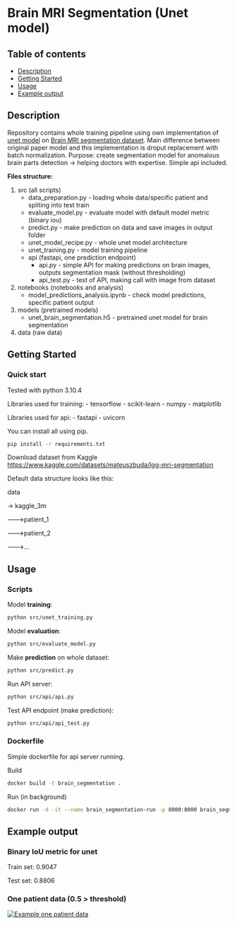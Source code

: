 # Brain MRI Segmentation (Unet model)

## Table of contents

* [Description](#description)
* [Getting Started](#getting-started)
* [Usage](#usage)
* [Example output](#example-output)

## Description

Repository contains whole training pipeline using own implementation of [unet model](https://arxiv.org/abs/1505.04597) on [Brain MRI segmentation dataset](https://www.kaggle.com/datasets/mateuszbuda/lgg-mri-segmentation).
Main difference between original paper model and this implementation is droput replacement with batch normalization.
Purpose: create segmentation model for anomalous brain parts detection -> helping doctors with expertise.
Simple api included.

**Files structure:**

1. src (all scripts)
    * data_preparation.py - loading whole data/specific patient and spliting into test train
    * evaluate_model.py - evaluate model with default model metric (binary iou)
    * predict.py - make prediction on data and save images in output folder
    * unet_model_recipe.py - whole unet model architecture
    * unet_training.py - model training pipeline
    * api (fastapi, one prediction endpoint)
        * api.py - simple API for making predictions on brain images, outputs segmentation mask (without thresholding)
        * api_test.py - test of API, making call with image from dataset
2. notebooks (notebooks and analysis)
    * model_predictions_analysis.ipynb - check model predictions, specific patient output
3. models (pretrained models)
    * unet_brain_segmentation.h5 - pretrained unet model for brain segmentation
4. data (raw data)

## Getting Started

### Quick start

Tested with python 3.10.4

Libraries used for training:
    - tensorflow
    - scikit-learn
    - numpy
    - matplotlib

Libraries used for api:
    - fastapi
    - uvicorn

You can install all using pip.

```bash
pip install -r requirements.txt
```

Download dataset from Kaggle
https://www.kaggle.com/datasets/mateuszbuda/lgg-mri-segmentation

Default data structure looks like this:

data

-> kaggle_3m

--->patient_1

--->patient_2

--->...

## Usage

### Scripts

Model **training**:

```bash
python src/unet_training.py
```

Model **evaluation**:

```bash
python src/evaluate_model.py
```

Make **prediction** on whole dataset:

```bash
python src/predict.py
```

Run API server:

```bash
python src/api/api.py
```

Test API endpoint (make prediction):

```bash
python src/api/api_test.py
```

### Dockerfile

Simple dockerfile for api server running.

Build

```bash
docker build -t brain_segmentation .
```

Run (in background)

```bash
docker run -d -it --name brain_segmentation-run -p 8000:8000 brain_segmentation
```

## Example output

### Binary IoU metric for unet

Train set: 0.9047

Test set: 0.8806

### One patient data (0.5 > threshold)

[![Example one patient data](https://i.imgur.com/ft3xywn.png "Example one patient data")](https://i.imgur.com/ft3xywn.png "Example one patient data")
